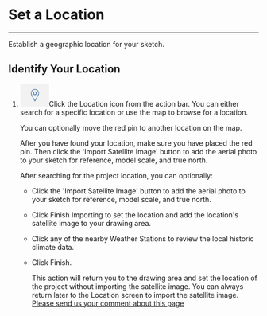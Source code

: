 # Set a Location

----

Establish a geographic location for your sketch.

## Identify Your Location

1. ![](Images/GUID-45268F36-37CA-468C-B326-9DB28FFA5534-low.png)Click the Location icon from the action bar. You can either search for a specific location or use the map to browse for a location. 
    
    You can optionally move the red pin to another location on the map.
    
    After you have found your location, make sure you have placed the red pin. Then click the 'Import Satellite Image' button to add the aerial photo to your sketch for reference, model scale, and true north.
    
    After searching for the project location, you can optionally:
    
    * Click the 'Import Satellite Image' button to add the aerial photo to your sketch for reference, model scale, and true north.
    * Click Finish Importing to set the location and add the location's satellite image to your drawing area.
    * Click any of the nearby Weather Stations to review the local historic climate data.
    * Click Finish. 
        
        This action will return you to the drawing area and set the location of the project without importing the satellite image. You can always return later to the Location screen to import the satellite image.
[Please send us your comment about this page](#)